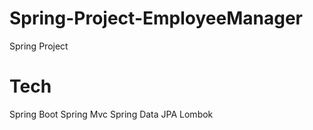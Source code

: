 # Spring-Project-EmployeeManager
Spring Project
# Tech 
Spring Boot
Spring Mvc
Spring Data JPA
Lombok
